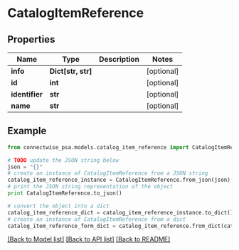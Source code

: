 # CatalogItemReference


## Properties
Name | Type | Description | Notes
------------ | ------------- | ------------- | -------------
**info** | **Dict[str, str]** |  | [optional] 
**id** | **int** |  | [optional] 
**identifier** | **str** |  | [optional] 
**name** | **str** |  | [optional] 

## Example

```python
from connectwise_psa.models.catalog_item_reference import CatalogItemReference

# TODO update the JSON string below
json = "{}"
# create an instance of CatalogItemReference from a JSON string
catalog_item_reference_instance = CatalogItemReference.from_json(json)
# print the JSON string representation of the object
print CatalogItemReference.to_json()

# convert the object into a dict
catalog_item_reference_dict = catalog_item_reference_instance.to_dict()
# create an instance of CatalogItemReference from a dict
catalog_item_reference_form_dict = catalog_item_reference.from_dict(catalog_item_reference_dict)
```
[[Back to Model list]](../README.md#documentation-for-models) [[Back to API list]](../README.md#documentation-for-api-endpoints) [[Back to README]](../README.md)


